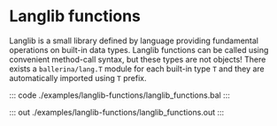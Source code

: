 # Langlib functions

Langlib is a small library defined by language providing fundamental operations on built-in data types.
Langlib functions can be called using convenient method-call syntax, but these types are not objects!
There exists a `ballerina/lang.T` module for each built-in type `T` and they are automatically imported
using `T` prefix.


::: code ./examples/langlib-functions/langlib_functions.bal :::

::: out ./examples/langlib-functions/langlib_functions.out :::